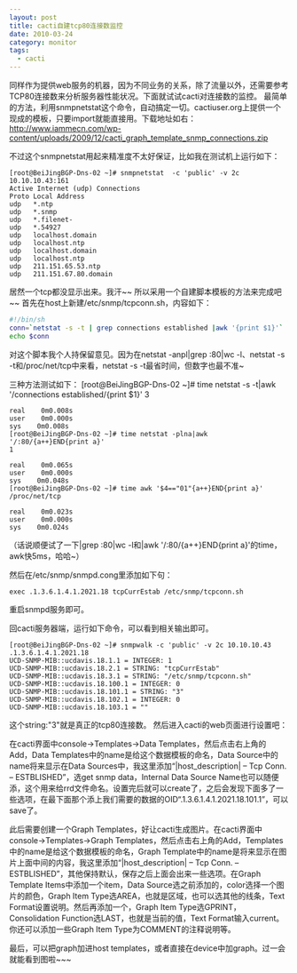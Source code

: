 ```yaml
---
layout: post
title: cacti自建tcp80连接数监控
date: 2010-03-24
category: monitor
tags:
  - cacti
---
```


同样作为提供web服务的机器，因为不同业务的关系，除了流量以外，还需要参考TCP80连接数来分析服务器性能状况。下面就试试cacti对连接数的监控。
最简单的方法，利用snmpnetstat这个命令，自动搞定一切。cactiuser.org上提供一个现成的模板，只要import就能直接用。下载地址如右：<a href="http://www.iammecn.com/wp-content/uploads/2009/12/cacti_graph_template_snmp_connections.zip" target="_blank">http://www.iammecn.com/wp-content/uploads/2009/12/cacti_graph_template_snmp_connections.zip</a>

不过这个snmpnetstat用起来精准度不太好保证，比如我在测试机上运行如下：

    [root@BeiJingBGP-Dns-02 ~]# snmpnetstat  -c 'public' -v 2c 10.10.10.43:161
    Active Internet (udp) Connections
    Proto Local Address
    udp   *.ntp
    udp   *.snmp
    udp   *.filenet-
    udp   *.54927
    udp   localhost.domain
    udp   localhost.ntp
    udp   localhost.domain
    udp   localhost.ntp
    udp   211.151.65.53.ntp
    udp   211.151.67.80.domain

居然一个tcp都没显示出来。我汗~~
所以采用一个自建脚本模板的方法来完成吧~~
首先在host上新建/etc/snmp/tcpconn.sh，内容如下：
```bash
#!/bin/sh
conn=`netstat -s -t | grep connections established |awk '{print $1}'`
echo $conn
```

对这个脚本我个人持保留意见。因为在netstat -anpl|grep :80|wc -l、netstat -s -t和/proc/net/tcp中来看，netstat -s -t最省时间，但数字也最不准~

三种方法测试如下：
    [root@BeiJingBGP-Dns-02 ~]# time netstat -s -t|awk '/connections established/{print $1}'
    3
    
    real    0m0.008s
    user    0m0.000s
    sys    0m0.008s
    [root@BeiJingBGP-Dns-02 ~]# time netstat -plna|awk '/:80/{a++}END{print a}'
    1
    
    real    0m0.065s
    user    0m0.000s
    sys    0m0.048s
    [root@BeiJingBGP-Dns-02 ~]# time awk '$4=="01"{a++}END{print a}' /proc/net/tcp
    
    real    0m0.023s
    user    0m0.000s
    sys    0m0.024s

（话说顺便试了一下|grep :80|wc -l和|awk '/:80/{a++}END{print a}'的time，awk快5ms，哈哈~）

然后在/etc/snmp/snmpd.cong里添加如下句：

    exec .1.3.6.1.4.1.2021.18 tcpCurrEstab /etc/snmp/tcpconn.sh

重启snmpd服务即可。

回cacti服务器端，运行如下命令，可以看到相关输出即可。

    [root@BeiJingBGP-Dns-02 ~]# snmpwalk -c 'public' -v 2c 10.10.10.43 .1.3.6.1.4.1.2021.18
    UCD-SNMP-MIB::ucdavis.18.1.1 = INTEGER: 1
    UCD-SNMP-MIB::ucdavis.18.2.1 = STRING: "tcpCurrEstab"
    UCD-SNMP-MIB::ucdavis.18.3.1 = STRING: "/etc/snmp/tcpconn.sh"
    UCD-SNMP-MIB::ucdavis.18.100.1 = INTEGER: 0
    UCD-SNMP-MIB::ucdavis.18.101.1 = STRING: "3"
    UCD-SNMP-MIB::ucdavis.18.102.1 = INTEGER: 0
    UCD-SNMP-MIB::ucdavis.18.103.1 = ""

这个string:"3"就是真正的tcp80连接数。
然后进入cacti的web页面进行设置吧：

在cacti界面中console->Templates->Data Templates，然后点击右上角的Add，Data Templates中的name是给这个数据模板的命名，Data Source中的name将来显示在Data Sources中，我这里添加“|host_description| – Tcp Conn. – ESTBLISHED”，选get snmp data，Internal Data Source Name也可以随便添，这个用来给rrd文件命名。设置完后就可以create了，之后会发现下面多了一些选项，在最下面那个添上我们需要的数据的OID“.1.3.6.1.4.1.2021.18.101.1”，可以save了。

此后需要创建一个Graph Templates，好让cacti生成图片。在cacti界面中console->Templates->Graph Templates，然后点击右上角的Add，Templates中的name是给这个数据模板的命名，Graph Template中的name是将来显示在图片上面中间的内容，我这里添加“|host_description| – Tcp Conn. –ESTBLISHED”，其他保持默认，保存之后上面会出来一些选项。在Graph Template Items中添加一个item，Data Source选之前添加的，color选择一个图片的颜色，Graph Item Type选AREA，也就是区域，也可以选其他的线条，Text Format设置说明。然后再添加一个，Graph Item Type选GPRINT，Consolidation Function选LAST，也就是当前的值，Text Format输入current。你还可以添加一些Graph Item Type为COMMENT的注释说明等。

最后，可以把graph加进host templates，或者直接在device中加graph。过一会就能看到图啦~~~


